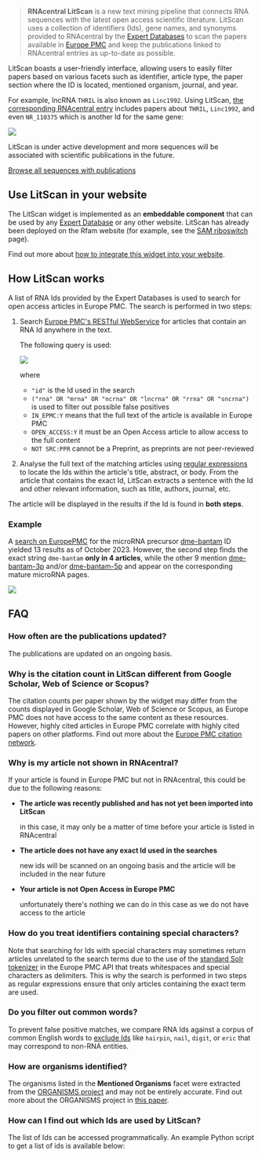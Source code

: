 
> **RNAcentral LitScan** is a new text mining pipeline that connects RNA sequences with the latest open access scientific literature. LitScan uses a collection of identifiers (Ids), gene names, and synonyms provided to RNAcentral by the [Expert Databases](/expert-databases) to scan the papers available in [Europe PMC](https://europepmc.org) and keep the publications linked to RNAcentral entries as up-to-date as possible.

LitScan boasts a user-friendly interface, allowing users to easily filter papers based on various facets such as
identifier, article type, the paper section where the ID is located, mentioned organism, journal, and year.

For example, lncRNA `THRIL` is also known as `Linc1992`. Using LitScan, [the corresponding RNAcentral entry](/rna/URS000075D66B/9606?tab=pub)
includes papers about `THRIL`, `Linc1992`, and even `NR_110375` which is another Id for the same gene:

<a href="/rna/URS000075D66B/9606?tab=pub">
    <img class="thumbnail" src="/static/img/litscan-thril.png">
</a>

LitScan is under active development and more sequences will be associated with scientific publications in the future.

<a class="btn btn-primary" href='/search?q=has_lit_scan:"True"'>Browse all sequences with publications</a>

## Use LitScan in your website

The LitScan widget is implemented as an **embeddable component** that can be used by any [Expert Database](/expert-databases) or any
other website. LitScan has already been deployed on the Rfam website (for example, see the [SAM riboswitch](https://rfam.org/family/RF00162#tabview=tab10) page).

Find out more about [how to integrate this widget into your website](https://github.com/RNAcentral/rnacentral-litscan).

## How LitScan works

A list of RNA Ids provided by the Expert Databases is used to
search for open access articles in Europe PMC. The search is performed in two steps:

1. Search [Europe PMC's RESTful WebService](https://europepmc.org/RestfulWebService) for articles that contain an RNA Id anywhere in the text.

    The following query is used:

    <img src="/static/img/query-europe-pmc-v2.png">

    where

    - `"id"` is the Id used in the search
    - `("rna" OR "mrna" OR "ncrna" OR "lncrna" OR "rrna" OR "sncrna")` is used to filter out possible false positives
    - `IN_EPMC:Y` means that the full text of the article is available in Europe PMC
    - `OPEN_ACCESS:Y` it must be an Open Access article to allow access to the full content
    - `NOT SRC:PPR` cannot be a Preprint, as preprints are not peer-reviewed

2. Analyse the full text of the matching articles using [regular expressions](https://en.wikipedia.org/wiki/Regular_expression) to locate the Ids within the
article's title, abstract, or body. From the article that contains the exact Id, LitScan extracts a sentence with the
Id and other relevant information, such as title, authors, journal, etc.

The article will be displayed in the results if the Id is found in **both steps**.

### Example

A [search on EuropePMC](https://europepmc.org/search?query=%22dme-bantam%22%20AND%20%28%22rna%22%20OR%20%22mrna%22%20OR%20%22ncrna%22%20OR%20%22lncrna%22%20OR%20%22rrna%22%20OR%20%22sncrna%22%29%20AND%20IN_EPMC%3AY%20AND%20OPEN_ACCESS%3AY%20AND%20NOT%20SRC%3APPR) for the microRNA precursor [dme-bantam](/rna/URS00002F21DA/7227) ID yielded 13 results as of October 2023.
However, the second step finds the exact string `dme-bantam` **only in 4 articles**, while the other 9 mention
[dme-bantam-3p](/rna/URS00004E9E38/7227) and/or [dme-bantam-5p](/rna/URS000055786A/7227) and appear on the corresponding mature microRNA pages.

<a href="/rna/URS00002F21DA/7227?tab=pub">
  <img class="thumbnail" src="/static/img/litscan-dme-bantam.png">
</a>

## FAQ

### How often are the publications updated?

The publications are updated on an ongoing basis.

### Why is the citation count in LitScan different from Google Scholar, Web of Science or Scopus?

The citation counts per paper shown by the widget may differ from the counts displayed in Google Scholar, Web of Science
or Scopus, as Europe PMC does not have access to the same content as these resources. However, highly cited articles in
Europe PMC correlate with highly cited papers on other platforms. Find out more about the
[Europe PMC citation network](https://europepmc.org/Help#citationsnetwork).

### Why is my article not shown in RNAcentral?

If your article is found in Europe PMC but not in RNAcentral, this could be due to the following reasons:

* **The article was recently published and has not yet been imported into LitScan**

  in this case, it may only be a matter of time before your article is listed in RNAcentral

* **The article does not have any exact Id used in the searches**

  new ids will be scanned on an ongoing basis and the article will be included in the near future

* **Your article is not Open Access in Europe PMC**

  unfortunately there's nothing we can do in this case as we do not have access to the article

### How do you treat identifiers containing special characters?

Note that searching for Ids with special characters may sometimes return articles unrelated to the search terms due to
the use of the [standard Solr tokenizer](https://solr.apache.org/guide/6_6/tokenizers.html#Tokenizers-StandardTokenizer)
in the Europe PMC API that treats whitespaces and special characters as delimiters. This is why the search is performed
in two steps as regular expressions ensure that only articles containing the exact term are used.

### Do you filter out common words?

To prevent false positive matches, we compare RNA Ids against a corpus of common English words to [exclude Ids](https://github.com/RNAcentral/rnacentral-references/blob/main/words_identified_by_corpus.txt)
like `hairpin`, `nail`, `digit`, or `eric` that may correspond to non-RNA entities.

### How are organisms identified? <a style="cursor: pointer" id="organisms" ng-click="scrollTo('organisms')" name="organisms" class="text-muted smaller"><i class="fa fa-link"></i></a>

The organisms listed in the **Mentioned Organisms** facet were extracted from the [ORGANISMS project](https://organisms.jensenlab.org) and may not
be entirely accurate. Find out more about the ORGANISMS project in [this paper](https://journals.plos.org/plosone/article?id=10.1371/journal.pone.0065390).

### How can I find out which Ids are used by LitScan?

The list of Ids can be accessed programmatically. An example Python script to get a list of ids is available below:
